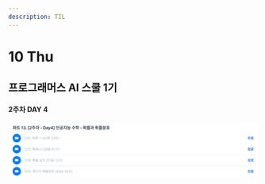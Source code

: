 ```yaml
---
description: TIL
---
```


# 10 Thu

## 프로그래머스 AI 스쿨 1기

#### 2주차 DAY 4

![](../../.gitbook/assets/image%20%2844%29.png)

